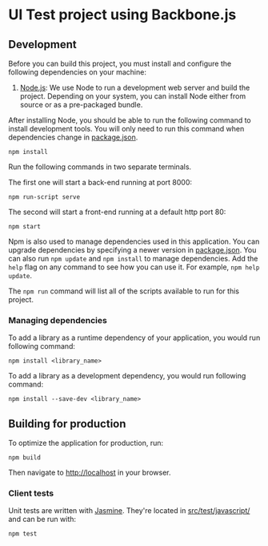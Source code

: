 # UI Test project using Backbone.js

## Development

Before you can build this project, you must install and configure the following dependencies on your machine:

1.  [Node.js][]: We use Node to run a development web server and build the project.
    Depending on your system, you can install Node either from source or as a pre-packaged bundle.

After installing Node, you should be able to run the following command to install development tools.
You will only need to run this command when dependencies change in [package.json](package.json).

    npm install


Run the following commands in two separate terminals.

The first one will start a back-end running at port 8000:

    npm run-script serve
    
The second will start a front-end running at a default http port 80:
    
    npm start

Npm is also used to manage dependencies used in this application. You can upgrade dependencies by
specifying a newer version in [package.json](package.json). You can also run `npm update` and `npm install` to manage dependencies.
Add the `help` flag on any command to see how you can use it. For example, `npm help update`.

The `npm run` command will list all of the scripts available to run for this project.

### Managing dependencies

To add a library as a runtime dependency of your application, you would run following command:

    npm install <library_name>

To add a library as a development dependency, you would run following command:

    npm install --save-dev <library_name>


## Building for production

To optimize the application for production, run:

    npm build

Then navigate to [http://localhost](http://localhost) in your browser.

### Client tests

Unit tests are written with [Jasmine][]. They're located in [src/test/javascript/](src/test/javascript/) and can be run with:

    npm test




[node.js]: https://nodejs.org/
[jasmine]: http://jasmine.github.io/2.0/introduction.html
